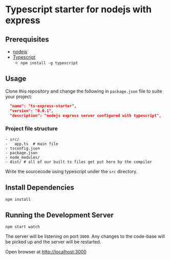 # Typescript starter for nodejs with express

## Prerequisites

* [nodejs](https://nodejs.org/en/)
* [Typescript](https://www.typescriptlang.org/)
  * `npm install -g typescript`

## Usage

Clone this repository and change the following in `package.json` file to suite your project:

```json
  "name": "ts-express-starter",
  "version": "0.0.1",
  "description": "nodejs express server configured with typescript",
```

### Project file structure

```
- src/
-   app.ts  # main file
- tsconfig.json
- package.json
- node_modules/
- dist/ # all of our built ts files get put here by the compiler
```

Write the sourcecode using typescript under the `src` directory.

## Install Dependencies

`npm install`

## Running the Development Server

`npm start watch`

The server will be listening on port `3000`. Any changes to the code-base will be picked up and the server will be restarted.

Open browser at [http://localhost:3000](http://localhost:3000)

